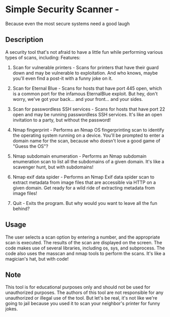 # Simple Security Scanner - 
Because even the most secure systems need a good laugh

## Description
A security tool that's not afraid to have a little fun while performing various types of scans, including:
Features:

1) Scan for vulnerable printers - Scans for printers that have their guard down and may be vulnerable to exploitation. And who knows, maybe you'll even find a post-it with a funny joke on it.

2) Scan for Eternal Blue - Scans for hosts that have port 445 open, which is a common port for the infamous EternalBlue exploit. But hey, don't worry, we've got your back... and your front... and your sides.

3) Scan for passwordless SSH services - Scans for hosts that have port 22 open and may be running passwordless SSH services. It's like an open invitation to a party, but without the password!

4) Nmap fingerprint - Performs an Nmap OS fingerprinting scan to identify the operating system running on a device. You'll be prompted to enter a domain name for the scan, because who doesn't love a good game of "Guess the OS"?

5) Nmap subdomain enumeration - Performs an Nmap subdomain enumeration scan to list all the subdomains of a given domain. It's like a scavenger hunt, but with subdomains!

6) Nmap exif data spider - Performs an Nmap Exif data spider scan to extract metadata from image files that are accessible via HTTP on a given domain. Get ready for a wild ride of extracting metadata from image files!

7) Quit - Exits the program. But why would you want to leave all the fun behind?

## Usage

The user selects a scan option by entering a number, and the appropriate scan is executed. The results of the scan are displayed on the screen. The code makes use of several libraries, including os, sys, and subprocess. The code also uses the masscan and nmap tools to perform the scans. It's like a magician's hat, but with code!

## Note

This tool is for educational purposes only and should not be used for unauthorized purposes. The authors of this tool are not responsible for any unauthorized or illegal use of the tool. But let's be real, it's not like we're going to jail because you used it to scan your neighbor's printer for funny jokes.
